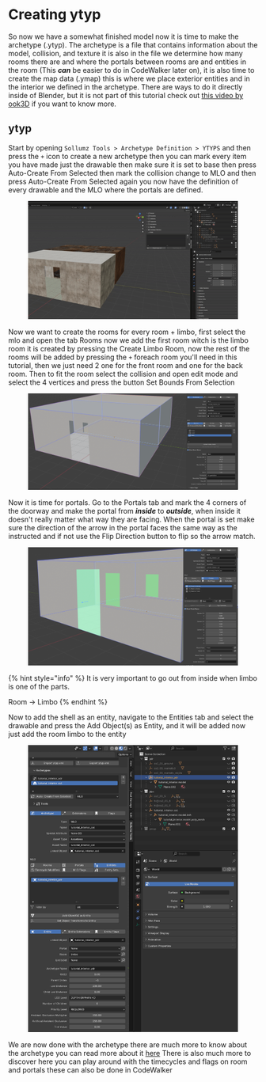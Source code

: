 # Creating ytyp

So now we have a somewhat finished model now it is time to make the archetype (.ytyp). The archetype is a file that contains information about the model, collision, and texture it is also in the file we determine how many rooms there are and where the portals between rooms are and entities in the room (This _**can**_ be easier to do in CodeWalker later on), it is also time to create the map data (.ymap) this is where we place exterior entities and in the interior we defined in the archetype. There are ways to do it directly inside of Blender, but it is not part of this tutorial check out [this video by ook3D](https://www.youtube.com/watch?v=P8Pxe6Z_iwQ\&ab_channel=ook_3D) if you want to know more.

## ytyp

Start by opening `Sollumz Tools > Archetype Definition > YTYPS` and then press the `+` icon to create a new archetype then you can mark every item you have made just the drawable then make sure it is set to base then press Auto-Create From Selected then mark the collision change to MLO and then press Auto-Create From Selected again you now have the definition of every drawable and the MLO where the portals are defined.

<figure><img src="../../.gitbook/assets/create_interior_tutorial_building28.gif" alt=""><figcaption></figcaption></figure>

Now we want to create the rooms for every room + limbo, first select the mlo and open the tab Rooms now we add the first room witch is the limbo room it is created by pressing the Create Limbo Room, now the rest of the rooms will be added by pressing the `+` foreach room you'll need in this tutorial, then we just need 2 one for the front room and one for the back room. Then to fit the room select the collision and open edit mode and select the 4 vertices and press the button Set Bounds From Selection

<figure><img src="../../.gitbook/assets/create_interior_tutorial_building29.png" alt=""><figcaption></figcaption></figure>

Now it is time for portals. Go to the Portals tab and mark the 4 corners of the doorway and make the portal from _**inside**_ to _**outside**_, when inside it doesn't really matter what way they are facing. When the portal is set make sure the direction of the arrow in the portal faces the same way as the instructed and if not use the Flip Direction button to flip so the arrow match.

<figure><img src="../../.gitbook/assets/create_interior_tutorial_building30.png" alt=""><figcaption></figcaption></figure>

{% hint style="info" %}
It is very important to go out from inside when limbo is one of the parts.

Room -> Limbo
{% endhint %}

Now to add the shell as an entity, navigate to the Entities tab and select the drawable and press the Add Object(s) as Entity, and it will be added now just add the room limbo to the entity

<figure><img src="../../.gitbook/assets/create_interior_tutorial_building31.png" alt=""><figcaption></figcaption></figure>

We are now done with the archetype there are much more to know about the archetype you can read more about it [here](../../documentation/archetype-definition.ytyp/) There is also much more to discover here you can play around with the timecycles and flags on room and portals these can also be done in CodeWalker
